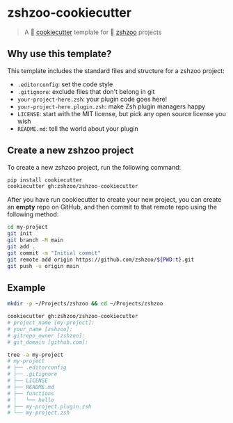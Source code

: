 # zshzoo-cookiecutter

> A :cookie: [cookiecutter] template for :zebra: [zshzoo] projects

## Why use this template?

This template includes the standard files and structure for a zshzoo project:

- `.editorconfig`: set the code style
- `.gitignore`: exclude files that don't belong in git
- `your-project-here.zsh`: your plugin code goes here!
- `your-project-here.plugin.zsh`: make Zsh plugin managers happy
- `LICENSE`: start with the MIT license, but pick any open source license you wish
- `README.md`: tell the world about your plugin

## Create a new zshzoo project

To create a new zshzoo project, run the following command:

```zsh
pip install cookiecutter
cookiecutter gh:zshzoo/zshzoo-cookiecutter
```

After you have run cookiecutter to create your new project, you can create an **empty**
repo on GitHub, and then commit to that remote repo using the following method:

```zsh
cd my-project
git init
git branch -M main
git add .
git commit -m "Initial commit"
git remote add origin https://github.com/zshzoo/${PWD:t}.git
git push -u origin main
```

## Example

```zsh
mkdir -p ~/Projects/zshzoo && cd ~/Projects/zshzoo

cookiecutter gh:zshzoo/zshzoo-cookiecutter
# project_name [my-project]:
# your_name [zshzoo]:
# gitrepo_owner [zshzoo]:
# git_domain [github.com]:

tree -a my-project
# my-project
# ├── .editorconfig
# ├── .gitignore
# ├── LICENSE
# ├── README.md
# ├── functions
# │   └── hello
# ├── my-project.plugin.zsh
# └── my-project.zsh
```

[cookiecutter]: https://github.com/cookiecutter/cookiecutter
[zshzoo]: https://github.com/zshzoo
